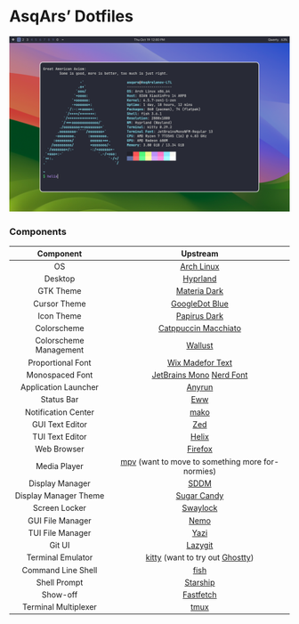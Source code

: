 # AsqArs’ Dotfiles

![Preview](assets/preview.png)

### Components

|       Component        |                                                     Upstream                                                      |
| :--------------------: | :---------------------------------------------------------------------------------------------------------------: |
|           OS           |                                    [Arch Linux](https://github.com/archlinux)                                     |
|        Desktop         |                                  [Hyprland](https://github.com/hyprwm/Hyprland)                                   |
|       GTK Theme        |                              [Materia Dark](https://github.com/nana-4/materia-theme)                              |
|      Cursor Theme      |                             [GoogleDot Blue](https://github.com/ful1e5/Google_Cursor)                             |
|       Icon Theme       |                   [Papirus Dark](https://github.com/PapirusDevelopmentTeam/papirus-icon-theme)                    |
|      Colorscheme       |                         [Catppuccin Macchiato](https://github.com/catppuccin/catppuccin)                          |
| Colorscheme Management |                             [Wallust](https://codeberg.org/explosion-mental/wallust)                              |
|   Proportional Font    |                          [Wix Madefor Text](https://github.com/wix-incubator/wixmadefor)                          |
|    Monospaced Font     | [JetBrains Mono](https://github.com/JetBrains/JetBrainsMono) [Nerd Font](https://github.com/ryanoasis/nerd-fonts) |
|  Application Launcher  |                                    [Anyrun](https://github.com/Kirottu/anyrun)                                    |
|       Status Bar       |                                       [Eww](https://github.com/elkowar/eww)                                       |
|  Notification Center   |                                     [mako](https://github.com/emersion/mako)                                      |
|    GUI Text Editor     |                                   [Zed](https://github.com/zed-industries/zed)                                    |
|    TUI Text Editor     |                                  [Helix](https://github.com/helix-editor/helix)                                   |
|      Web Browser       |                                  [Firefox](https://github.com/mozilla/gecko-dev)                                  |
|      Media Player      |               [mpv](https://github.com/mpv-player/mpv) (want to move to something more for-normies)               |
|    Display Manager     |                                       [SDDM](https://github.com/sddm/sddm)                                        |
| Display Manager Theme  |                             [Sugar Candy](https://github.com/Kangie/sddm-sugar-candy)                             |
|     Screen Locker      |                                  [Swaylock](https://github.com/swaywm/swaylock)                                   |
|    GUI File Manager    |                                     [Nemo](https://github.com/linuxmint/nemo)                                     |
|    TUI File Manager    |                                      [Yazi](https://github.com/sxyazi/yazi)                                       |
|         Git UI         |                                [Lazygit](https://github.com/jesseduffield/lazygit)                                |
|   Terminal Emulator    |     [kitty](https://github.com/kovidgoyal/kitty) (want to try out [Ghostty](https://github.com/ghostty-org))      |
|   Command Line Shell   |                                 [fish](https://github.com/fish-shell/fish-shell)                                  |
|      Shell Prompt      |                                 [Starship](https://github.com/starship/starship)                                  |
|        Show-off        |                              [Fastfetch](https://github.com/fastfetch-cli/fastfetch)                              |
|  Terminal Multiplexer  |                                       [tmux](https://github.com/tmux/tmux)                                        |

